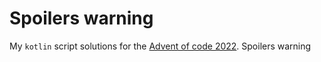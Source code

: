 # Spoilers warning

My `kotlin` script solutions for the [Advent of code 2022](https://adventofcode.com/2022).
Spoilers warning